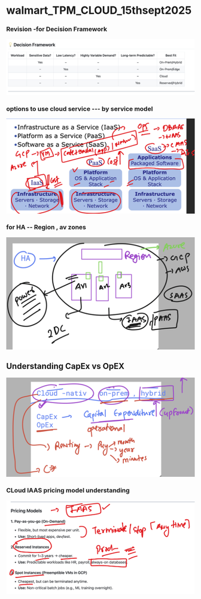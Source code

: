 # walmart_TPM_CLOUD_15thsept2025

### Revision -for Decision Framework 

<img src="rev1.png">

### options to use cloud service --- by service model 

<img src="rev2.png">

### for HA -- Region , av zones

<img src="rev3.png">

## Understanding CapEx vs OpEX 

<img src="cap1.png">

### CLoud IAAS pricing model understanding 


<img src="cap2.png">

